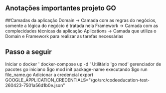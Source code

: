## Anotações importantes projeto GO

##Camadas da aplicação
Domain -> Camada com as regras do negócios, somente a lógica do negócio é tratada nela
Framework -> Camada com as complecidades técnicas  da aplicação
Aplications -> Camada que utiliza o Domain e Framework para realizar as tarefas necessárias
## Passo a seguir
Iniciar o docker ' docker-compose up -d '
Utilitário 'go mod' gerenciador de pacotes go
iniciano $go mod init package-name
executando $go run file_name.go
Adicionar a credencial
export GOOGLE_APPLICATION_CREDENTIALS="/go/src/codeeducation-test-260423-7501a56d1b0e.json"
